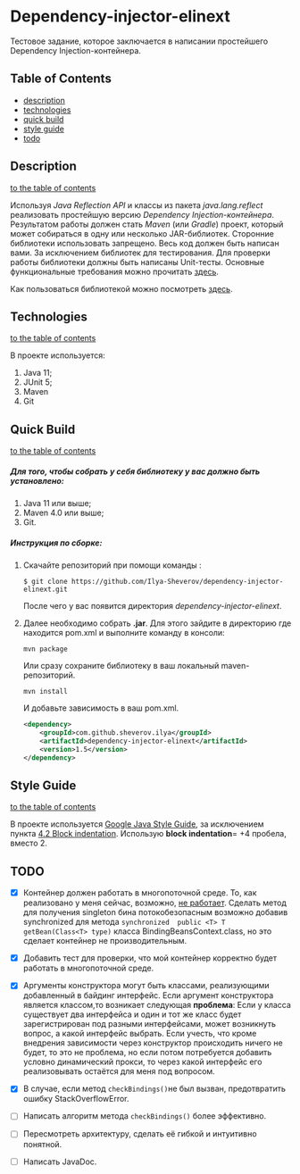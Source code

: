 # Dependency-injector-elinext

Тестовое задание, которое заключается в написании простейшего Dependency Injection-контейнера.

## Table of Contents

* [description](README.md#description)
* [technologies](README.md#technologies)
* [quick build](README.md#Quick-Build)
* [style guide](README.md#style-guide)
* [todo](README.md#todo)

## Description
[to the table of contents](README.md#table-of-contents)

Используя *Java Reflection API* и классы из пакета *java.lang.reflect* реализовать простейшую версию *Dependency Injection-контейнера*.
Результатом работы должен стать *Maven* (или *Gradle*) проект, который может собираться в одну или несколько JAR-библиотек.
Сторонние библиотеки использовать запрещено. Весь код должен быть написан вами. За исключением библиотек для тестирования.
Для проверки работы библиотеки должны быть написаны Unit-тесты. Основные функциональные требования можно прочитать [здесь](FUNCTIONAL_REQUIREMENTS.md). 

Как пользоваться библиотекой можно посмотреть [здесь](HOW_TO_USE_IT.md). 

## Technologies
[to the table of contents](README.md#table-of-contents)

В проекте используется:

1. Java 11;
2. JUnit 5;
3. Maven
4. Git

## Quick Build

[to the table of contents](README.md#table-of-contents)

##### Для того, чтобы собрать у себя библиотеку у вас должно быть установлено:

1. Java 11 или выше;
2. Maven 4.0 или выше;
3. Git.

##### Инструкция по сборке:

1. Скачайте репозиторий при помощи команды :

   `$ git clone https://github.com/Ilya-Sheverov/dependency-injector-elinext.git`

   После чего у вас появится директория *dependency-injector-elinext*.

2. Далее необходимо собрать **.jar**. Для этого зайдите в директорию где находится pom.xml и выполните команду в консоли:

     `mvn package`

      Или сразу сохраните библиотеку в ваш локальный maven-репозиторий.

     `mvn install`

   И добавьте зависимость в ваш pom.xml.
   ```xml
   <dependency>
       <groupId>com.github.sheverov.ilya</groupId>
       <artifactId>dependency-injector-elinext</artifactId>
       <version>1.5</version>
   </dependency>
   ```

## Style Guide

[to the table of contents](README.md#table-of-contents)

В проекте используется  [Google Java Style Guide](https://google.github.io/styleguide/javaguide.html),
за исключением пункта [4.2 Block indentation](https://google.github.io/styleguide/javaguide.html#s4.2-block-indentation).
Использую **block indentation**= +4 пробела, вместо 2.

## TODO

- [X] Контейнер должен работать в многопоточной среде. То, как реализовано у меня сейчас, возможно,
[не работает](http://www.cs.umd.edu/~pugh/java/memoryModel/DoubleCheckedLocking.html).
Сделать метод для получения singleton бина потокобезопасным возможно добавив synchronized
для метода  `synchronized  public <T> T getBean(Class<T> type)` класса BindingBeansContext.class, но это сделает контейнер не производительным.
- [X] Добавить тест для проверки, что мой контейнер корректно будет работать в многопоточной среде.
- [X] Аргументы конструктора могут быть классами, реализующими добавленный в байдинг интерфейс.
Если аргумент конструктора является классом,то возникает следующая **проблема**:
Если у класса существует два интерфейса и один и тот же класс будет зарегистрирован под разными интерфейсами, может возникнуть вопрос, а какой интерфейс выбрать.
Если учесть, что кроме внедрения зависимости через конструктор происходить ничего не будет, то это не проблема,
но если потом потребуется добавить условно динамический прокси, то через какой интерфейс его реализовывать остаётся для меня под вопросом.
- [X] В случае, если метод `checkBindings()`не был вызван, предотвратить ошибку StackOverflowError.
- [ ] Написать алгоритм метода `checkBindings()` более эффективно.
- [ ] Пересмотреть архитектуру, сделать её гибкой и интуитивно понятной.
- [ ] Написать JavaDoc.

